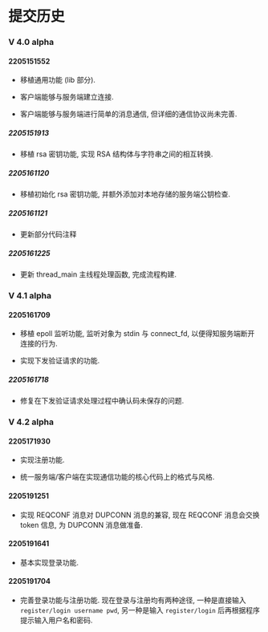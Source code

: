 # 提交历史

### V 4.0 alpha

#### 2205151552

- 移植通用功能 (lib 部分).

- 客户端能够与服务端建立连接.

- 客户端能够与服务端进行简单的消息通信, 但详细的通信协议尚未完善.

##### 2205151913

- 移植 rsa 密钥功能, 实现 RSA 结构体与字符串之间的相互转换.

##### 2205161120

- 移植初始化 rsa 密钥功能, 并额外添加对本地存储的服务端公钥检查.

##### 2205161121

- 更新部分代码注释

##### 2205161225

- 更新 thread_main 主线程处理函数, 完成流程构建.

### V 4.1 alpha

#### 2205161709

- 移植 epoll 监听功能, 监听对象为 stdin 与 connect_fd, 以便得知服务端断开连接的行为.

- 实现下发验证请求的功能.

##### 2205161718

- 修复在下发验证请求处理过程中确认码未保存的问题.

### V 4.2 alpha

#### 2205171930

- 实现注册功能.

- 统一服务端/客户端在实现通信功能的核心代码上的格式与风格.

#### 2205191251

- 实现 REQCONF 消息对 DUPCONN 消息的兼容, 现在 REQCONF 消息会交换 token 信息, 为 DUPCONN 消息做准备.

#### 2205191641

- 基本实现登录功能.

#### 2205191704

- 完善登录功能与注册功能. 现在登录与注册均有两种途径, 一种是直接输入 `register/login username pwd`, 另一种是输入 `register/login` 后再根据程序提示输入用户名和密码.